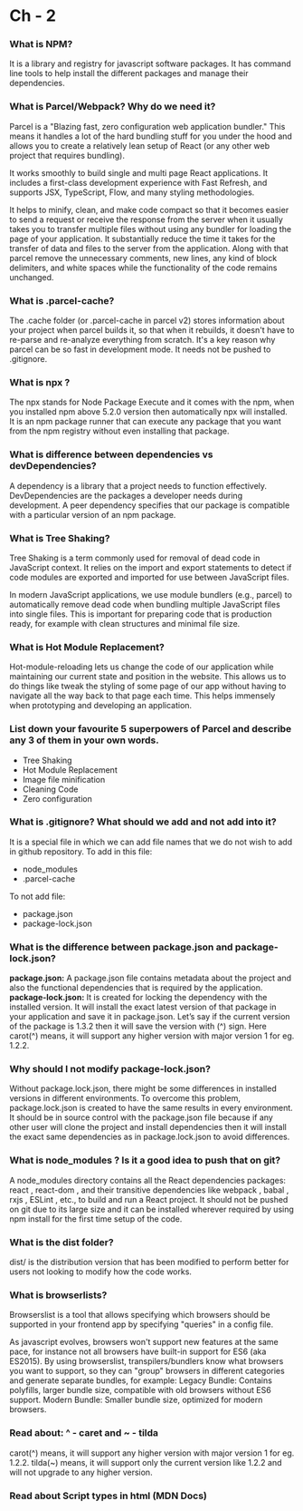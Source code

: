 # Ch - 2

### What is NPM?
It is a library and registry for javascript software packages. It has command line tools to help install the different packages and manage their dependencies. 

### What is Parcel/Webpack? Why do we need it?
Parcel is a "Blazing fast, zero configuration web application bundler." This means it handles a lot of the hard bundling stuff for you under the hood and allows you to create a relatively lean setup of React (or any other web project that requires bundling).

It works smoothly to build single and multi page React applications. It includes a first-class development experience with Fast Refresh, and supports JSX, TypeScript, Flow, and many styling methodologies.

It helps to minify, clean, and make code compact so that it becomes easier to send a request or receive the response from the server when it usually takes you to transfer multiple files without using any bundler for loading the page of your application. It substantially reduce the time it takes for the transfer of data and files to the server from the application. Along with that parcel remove the unnecessary comments, new lines, any kind of block delimiters, and white spaces while the functionality of the code remains unchanged.

### What is .parcel-cache?
The .cache folder (or .parcel-cache in parcel v2) stores information about your project when parcel builds it, so that when it rebuilds, it doesn't have to re-parse and re-analyze everything from scratch. It's a key reason why parcel can be so fast in development mode.
It needs not be pushed to .gitignore.

### What is npx ?
The npx stands for Node Package Execute and it comes with the npm, when you installed npm above 5.2.0 version then automatically npx will installed. It is an npm package runner that can execute any package that you want from the npm registry without even installing that package.

### What is difference between dependencies vs devDependencies?
A dependency is a library that a project needs to function effectively. DevDependencies are the packages a developer needs during development. A peer dependency specifies that our package is compatible with a particular version of an npm package.

### What is Tree Shaking?
Tree Shaking is a term commonly used for removal of dead code in JavaScript context. 
It relies on the import and export statements to detect if code modules are exported and imported for use between JavaScript files.

In modern JavaScript applications, we use module bundlers (e.g., parcel) to automatically remove dead code when bundling multiple JavaScript files into single files. This is important for preparing code that is production ready, for example with clean structures and minimal file size.

### What is Hot Module Replacement?
Hot-module-reloading lets us change the code of our application while maintaining our current state and position in the website. This allows us to do things like tweak the styling of some page of our app without having to navigate all the way back to that page each time. This helps immensely when prototyping and developing an application.

### List down your favourite 5 superpowers of Parcel and describe any 3 of them in your own words.
- Tree Shaking
- Hot Module Replacement
- Image file minification
- Cleaning Code
- Zero configuration


### What is .gitignore? What should we add and not add into it?
It is a special file in which we can add file names that we do not wish to add in github repository.
To add in this file:
- node_modules
- .parcel-cache

To not add file:
- package.json
- package-lock.json


### What is the difference between package.json and package-lock.json?
**package.json:** A package.json file contains metadata about the project and also the functional dependencies that is required by the application.
**package-lock.json:** It is created for locking the dependency with the installed version. It will install the exact latest version of that package in your application and save it in package.json. Let’s say if the current version of the package is 1.3.2 then it will save the version with (^) sign. Here carot(^) means, it will support any higher version with major version 1 for eg. 1.2.2. 

### Why should I not modify package-lock.json?
Without package.lock.json, there might be some differences in installed versions in different environments. To overcome this problem, package.lock.json is created to have the same results in every environment. It should be in source control with the package.json file because if any other user will clone the project and install dependencies then it will install the exact same dependencies as in package.lock.json to avoid differences.

### What is node_modules ? Is it a good idea to push that on git?
A node_modules directory contains all the React dependencies packages: react , react-dom , and their transitive dependencies like webpack , babal , rxjs , ESLint , etc., to build and run a React project.
It should not be pushed on git due to its large size and it can be installed wherever required by using npm install for the first time setup of the code.

### What is the dist folder?
dist/ is the distribution version that has been modified to perform better for users not looking to modify how the code works.

### What is browserlists?
Browserslist is a tool that allows specifying which browsers should be supported in your frontend app by specifying "queries" in a config file.

As javascript evolves, browsers won't support new features at the same pace, for instance not all browsers have built-in support for ES6 (aka ES2015). By using browserslist, transpilers/bundlers know what browsers you want to support, so they can "group" browsers in different categories and generate separate bundles, for example:
Legacy Bundle: Contains polyfills, larger bundle size, compatible with old browsers without ES6 support.
Modern Bundle: Smaller bundle size, optimized for modern browsers.

### Read about: ^ - caret and ~ - tilda
carot(^) means, it will support any higher version with major version 1 for eg. 1.2.2.
tilda(~) means, it will support only the current version like 1.2.2 and will not upgrade to any higher version.

### Read about Script types in html (MDN Docs)
